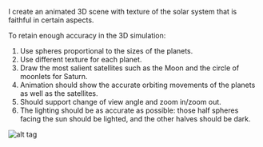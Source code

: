I create an animated 3D scene with texture of the solar system that is faithful in certain aspects.

To retain enough accuracy in the 3D simulation:
1. Use spheres proportional to the sizes of the planets. 
2. Use different texture for each planet.
3. Draw the most salient satellites such as the Moon and the circle of moonlets for Saturn. 
4. Animation should show the accurate orbiting movements of the planets as well as the satellites.
5. Should support change of view angle and zoom in/zoom out.
6. The lighting should be as accurate as possible: those half spheres facing the sun should be lighted, and the other halves should be dark.

![alt tag](https://github.com/dapengliamy/solar_system_OpenGl/blob/master/dpp.gif)



